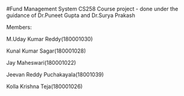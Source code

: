 #Fund Management System
CS258 Course project - done under the guidance of Dr.Puneet Gupta and Dr.Surya Prakash

Members:

M.Uday Kumar Reddy(180001030)

Kunal Kumar Sagar(180001028)

Jay Maheswari(180001022)

Jeevan Reddy Puchakayala(18001039)

Kolla Krishna Teja(180001026)
